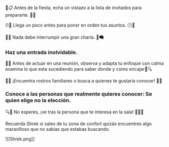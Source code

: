 🎉📋 Antes de la fiesta, echa un vistazo a la lista de invitados para prepararte. 🤔👥

⏰👔 Llega un poco antes para poner en orden tus asuntos. 🕒🤝

💬🚫 Nada debe interrumpir una gran charla. 🌟🗨️

### Haz una entrada inolvidable. 

🧐🔄 Antes de actuar en una reunión, observa y adapta tu enfoque con calma examina lo que esta sucediendo para saber donde y como encajar🤔🔍

👀🤝 ¡Encuentra rostros familiares o busca a quienes te gustaría conocer! 🌟😊

### Conoce a las personas que realmente quieres conocer: Se quien elige no la elección. 

🔍👥 No esperes, ¡ve tras la persona que te interesa en la sala! 🌟🚶‍♂️

Recuerda Shrek si sales de tu zona de confort quizás encuentres algo maravilloso que no sabias que estabas buscando. 

![[Shrek.png]]































